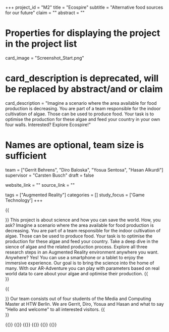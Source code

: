 +++
project_id = "M2"
title = "Ecospire"
subtitle = "Alternative food sources for our future"
claim = ""
abstract = ""

# Properties for displaying the project in the project list
card_image = "Screenshot_Start.png"
# card_description is deprecated, will be replaced by abstract/and or claim
card_description = "Imagine a scenario where the area available for food production is decreasing. You are part of a team responsible for the indoor cultivation of algae. Those can be used to produce food. Your task is to optimise the production for these algae and feed your country in your own four walls. Interested? Explore Ecospire!" 

# Names are optional, team size is sufficient
team = ["Gerrit Behrens", "Diro Baloska", "Yosua Sentosa", "Hasan Alkurdi"]
supervisor = "Carsten Busch"
draft = false

website_link = ""
source_link = ""

tags = ["Augmented Reality"]
categories = []
study_focus = ['Game Technology']
+++

{{<section title="Our Goal">}}
This project is about science and how you can save the world. How, you ask? Imagine a scenario where the area available for food production is decreasing. You are part of a team responsible for the indoor cultivation of algae. Those can be used to produce food. Your task is to optimise the production for these algae and feed your country. Take a deep dive in the sience of algae and the related production process. Explore all three research steps in an Augmented Reality environment anywhere you want. Anywhere? Yes! You can use a smartphone or a tablet to enjoy the immersive experience. Our goal is to bring the science into the home of many. With our AR-Adventure you can play with parameters based on real world data to care about your algae and optimise their production. 
{{</section>}}


{{<section title="Who we are">}}
Our team consists out of four students of the Media and Computing Master at HTW Berlin. We are Gerrit, Diro, Yosua and Hasan and what to say "Hello and welcome" to all interested visitors.
{{</section>}} 

{{<gallery>}}
{{<team-member image="team_gerrit.jpg" name="Gerrit - Project_Lead / Data_Analysis">}}
{{<team-member image="team_diro.jpg" name="Diro - Development_Lead / 3D_Artist">}}
{{<team-member image="team_yosua.jpg" name="Yosua - Core_Development">}}
{{<team-member image="team_hasan.jpg" name="Hasan - Content / 3D_Artist">}}
{{</gallery>}}


